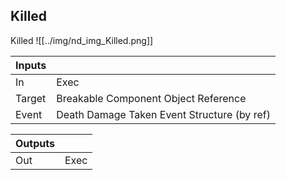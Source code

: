 ## Killed
Killed
![[../img/nd_img_Killed.png]]

|Inputs||
|--|--|
| In | Exec |
| Target | Breakable Component Object Reference |
| Event | Death Damage Taken Event Structure (by ref) |

|Outputs||
|--|--|
| Out | Exec |

